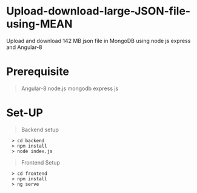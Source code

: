 # Upload-download-large-JSON-file-using-MEAN
  Upload and download 142 MB json file in MongoDB using node js express and Angular-8


# Prerequisite
  >Angular-8
  >node.js
  >mongodb
  >express js
# Set-UP
  > Backend setup
  ```
    > cd backend
    > npm install 
    > node index.js 
  ```
  > Frontend Setup
  ```
    > cd frontend
    > npm install
    > ng serve
  ```
  